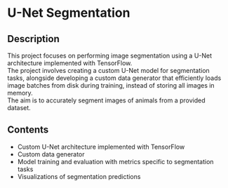 # U-Net Segmentation

## Description
This project focuses on performing image segmentation using a U-Net architecture implemented with TensorFlow. <br>
The project involves creating a custom U-Net model for segmentation tasks, alongside developing a custom data generator that efficiently loads image batches from disk during training, instead of storing all images in memory. <br>
The aim is to accurately segment images of animals from a provided dataset. 

## Contents
- Custom U-Net architecture implemented with TensorFlow
- Custom data generator
- Model training and evaluation with metrics specific to segmentation tasks
- Visualizations of segmentation predictions
